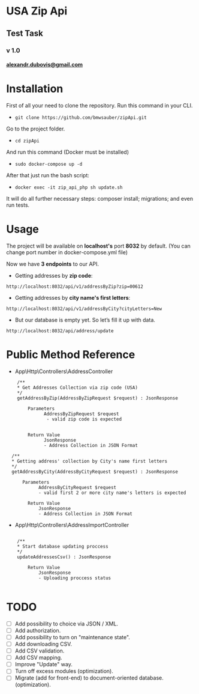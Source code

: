 # USA Zip Api

## Test Task

### v 1.0

#### alexandr.dubovis@gmail.com


# Installation
First of all your need to clone the repository.
Run this command in your CLI.
* `git clone https://github.com/bmwsauber/zipApi.git`

Go to the project folder.
* `cd zipApi`

And run this command (Docker must be installed)
* `sudo docker-compose up -d` 

After that just run the bash script:
* `docker exec -it zip_api_php sh update.sh`

It will do all further necessary steps: composer install; migrations; and even run tests.

# Usage

The project will be available on **localhost's** port **8032** by default. (You can change port number in docker-compose.yml file)


Now we have **3 endpoints** to our API.

* Getting addresses by **zip code**:
```
http://localhost:8032/api/v1/addressByZip?zip=00612
```

* Getting addresses by **city name's first letters**:
```
http://localhost:8032/api/v1/addressByCity?cityLetters=New
```
* But our database is empty yet. So let’s fill it up with data.
```
http://localhost:8032/api/address/update
```
# Public Method Reference 
* App\Http\Controllers\AddressController
```  
    /**
    * Get Addresses Collection via zip code (USA)
    */
    getAddressByZip(AddressByZipRequest $request) : JsonResponse

        Parameters
              AddressByZipRequest $request 
               - valid zip code is expected


        Return Value
              JsonResponse 
              - Address Collection in JSON Format
```
```
  /**
  * Getting address' collection by City's name first letters
  */
  getAddressByCity(AddressByCityRequest $request) : JsonResponse

      Parameters
            AddressByCityRequest $request 
            - valid first 2 or more city name's letters is expected   

        Return Value
            JsonResponse 
            - Address Collection in JSON Format
```
* App\Http\Controllers\AddressImportController
```
     
    /**
    * Start database updating proccess
    */
    updateAddressesCsv() : JsonResponse
        
        Return Value
            JsonResponse 
            - Uploading proccess status


```
# TODO
    
- [ ] Add possibility to choice via JSON / XML.
- [ ] Add authorization.
- [ ] Add possibility to turn on "maintenance state".
- [ ] Add downloading CSV.
- [ ] Add CSV validation.
- [ ] Add CSV mapping.
- [ ] Improve "Update" way.
- [ ] Turn off excess modules (optimization).
- [ ] Migrate (add for front-end) to document-oriented database. (optimization).